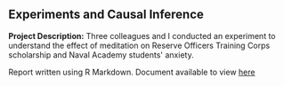 ## Experiments and Causal Inference

**Project Description:** Three colleagues and I conducted an experiment to understand the effect of meditation on Reserve Officers Training Corps scholarship and Naval Academy students' anxiety. 

<object data="{{ site.url }}{{ site.baseurl }}/projects/experiments/Navy_Meditation_Experiment.pdf" width="600" height="600" type="application/pdf"></object>


Report written using R Markdown. Document available to view <a href="https://github.com/bronte-baer/bronte-baer.github.io/blob/master/projects/experiments/final_report_code.rmd">here</a>
